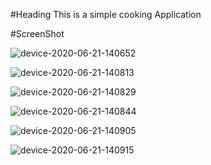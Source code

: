 #Heading 
This is a simple cooking Application

#ScreenShot

![device-2020-06-21-140652](https://user-images.githubusercontent.com/23715132/85219967-c3067480-b3c9-11ea-9ca4-320afc9dd853.png)

![device-2020-06-21-140813](https://user-images.githubusercontent.com/23715132/85219968-c7cb2880-b3c9-11ea-918f-e09ce9925e97.png)

![device-2020-06-21-140829](https://user-images.githubusercontent.com/23715132/85219974-d285bd80-b3c9-11ea-9dfb-490b804e49f3.png)

![device-2020-06-21-140844](https://user-images.githubusercontent.com/23715132/85219977-d74a7180-b3c9-11ea-8e4d-c938a4c7a306.png)

![device-2020-06-21-140905](https://user-images.githubusercontent.com/23715132/85219978-dc0f2580-b3c9-11ea-98a6-909f80130538.png)

![device-2020-06-21-140915](https://user-images.githubusercontent.com/23715132/85219981-e03b4300-b3c9-11ea-9c35-415be7cd9916.png)







